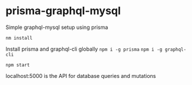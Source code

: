 # prisma-graphql-mysql
Simple graphql-mysql setup using prisma

`nm install`

Install prisma and graphql-cli globally
`npm i -g prisma`
`npm i -g graphql-cli`

`npm start`

localhost:5000 is the API for database queries and mutations
